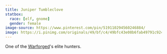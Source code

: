 ```yaml
---
title: Juniper Tumbleclove
statbox:
  race: [elf, gnome]
  gender: female
image-source: https://www.pinterest.com/pin/519110294560246884/
image: https://i.pinimg.com/originals/49/bf/c4/49bfc43e08b6fab49791c9240a754fbd.jpg
---
```


One of the [Warforged](../relics/warforged)'s elite hunters.
